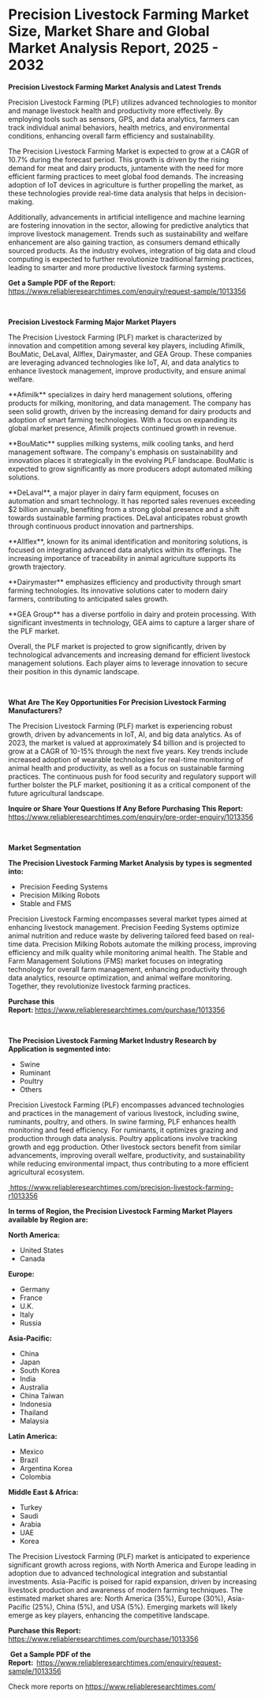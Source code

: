 <p><h1>Precision Livestock Farming Market Size, Market Share and Global Market Analysis Report, 2025 - 2032</h1></p><p><strong>Precision Livestock Farming Market Analysis and Latest Trends</strong></p>
<p><p>Precision Livestock Farming (PLF) utilizes advanced technologies to monitor and manage livestock health and productivity more effectively. By employing tools such as sensors, GPS, and data analytics, farmers can track individual animal behaviors, health metrics, and environmental conditions, enhancing overall farm efficiency and sustainability. </p><p>The Precision Livestock Farming Market is expected to grow at a CAGR of 10.7% during the forecast period. This growth is driven by the rising demand for meat and dairy products, juntamente with the need for more efficient farming practices to meet global food demands. The increasing adoption of IoT devices in agriculture is further propelling the market, as these technologies provide real-time data analysis that helps in decision-making.</p><p>Additionally, advancements in artificial intelligence and machine learning are fostering innovation in the sector, allowing for predictive analytics that improve livestock management. Trends such as sustainability and welfare enhancement are also gaining traction, as consumers demand ethically sourced products. As the industry evolves, integration of big data and cloud computing is expected to further revolutionize traditional farming practices, leading to smarter and more productive livestock farming systems.</p></p>
<p><strong>Get a Sample PDF of the Report:&nbsp;</strong> <a href="https://www.reliableresearchtimes.com/enquiry/request-sample/1013356?utm_campaign=1581&utm_medium=2&utm_source=Github&utm_content=ia&utm_term=06032025&utm_id=precision-livestock-farming">https://www.reliableresearchtimes.com/enquiry/request-sample/1013356</a></p>
<p>&nbsp;</p>
<p><strong>Precision Livestock Farming Major Market Players</strong></p>
<p><p>The Precision Livestock Farming (PLF) market is characterized by innovation and competition among several key players, including Afimilk, BouMatic, DeLaval, Allflex, Dairymaster, and GEA Group. These companies are leveraging advanced technologies like IoT, AI, and data analytics to enhance livestock management, improve productivity, and ensure animal welfare.</p><p>**Afimilk** specializes in dairy herd management solutions, offering products for milking, monitoring, and data management. The company has seen solid growth, driven by the increasing demand for dairy products and adoption of smart farming technologies. With a focus on expanding its global market presence, Afimilk projects continued growth in revenue.</p><p>**BouMatic** supplies milking systems, milk cooling tanks, and herd management software. The company's emphasis on sustainability and innovation places it strategically in the evolving PLF landscape. BouMatic is expected to grow significantly as more producers adopt automated milking solutions.</p><p>**DeLaval**, a major player in dairy farm equipment, focuses on automation and smart technology. It has reported sales revenues exceeding $2 billion annually, benefiting from a strong global presence and a shift towards sustainable farming practices. DeLaval anticipates robust growth through continuous product innovation and partnerships.</p><p>**Allflex**, known for its animal identification and monitoring solutions, is focused on integrating advanced data analytics within its offerings. The increasing importance of traceability in animal agriculture supports its growth trajectory.</p><p>**Dairymaster** emphasizes efficiency and productivity through smart farming technologies. Its innovative solutions cater to modern dairy farmers, contributing to anticipated sales growth.</p><p>**GEA Group** has a diverse portfolio in dairy and protein processing. With significant investments in technology, GEA aims to capture a larger share of the PLF market.</p><p>Overall, the PLF market is projected to grow significantly, driven by technological advancements and increasing demand for efficient livestock management solutions. Each player aims to leverage innovation to secure their position in this dynamic landscape.</p></p>
<p>&nbsp;</p>
<p><strong>What Are The Key Opportunities For Precision Livestock Farming Manufacturers?</strong></p>
<p><p>The Precision Livestock Farming (PLF) market is experiencing robust growth, driven by advancements in IoT, AI, and big data analytics. As of 2023, the market is valued at approximately $4 billion and is projected to grow at a CAGR of 10-15% through the next five years. Key trends include increased adoption of wearable technologies for real-time monitoring of animal health and productivity, as well as a focus on sustainable farming practices. The continuous push for food security and regulatory support will further bolster the PLF market, positioning it as a critical component of the future agricultural landscape.</p></p>
<p><strong>Inquire or Share Your Questions If Any Before Purchasing This Report:</strong> <a href="https://www.reliableresearchtimes.com/enquiry/pre-order-enquiry/1013356?utm_campaign=1581&utm_medium=2&utm_source=Github&utm_content=ia&utm_term=06032025&utm_id=precision-livestock-farming">https://www.reliableresearchtimes.com/enquiry/pre-order-enquiry/1013356</a></p>
<p>&nbsp;</p>
<p><strong>Market Segmentation</strong></p>
<p><strong>The Precision Livestock Farming Market Analysis by types is segmented into:</strong></p>
<p><ul><li>Precision Feeding Systems</li><li>Precision Milking Robots</li><li>Stable and FMS</li></ul></p>
<p><p>Precision Livestock Farming encompasses several market types aimed at enhancing livestock management. Precision Feeding Systems optimize animal nutrition and reduce waste by delivering tailored feed based on real-time data. Precision Milking Robots automate the milking process, improving efficiency and milk quality while monitoring animal health. The Stable and Farm Management Solutions (FMS) market focuses on integrating technology for overall farm management, enhancing productivity through data analytics, resource optimization, and animal welfare monitoring. Together, they revolutionize livestock farming practices.</p></p>
<p><strong>Purchase this Report:&nbsp;</strong><a href="https://www.reliableresearchtimes.com/purchase/1013356?utm_campaign=1581&utm_medium=2&utm_source=Github&utm_content=ia&utm_term=06032025&utm_id=precision-livestock-farming">https://www.reliableresearchtimes.com/purchase/1013356</a></p>
<p>&nbsp;</p>
<p><strong>The Precision Livestock Farming Market Industry Research by Application is segmented into:</strong></p>
<p><ul><li>Swine</li><li>Ruminant</li><li>Poultry</li><li>Others</li></ul></p>
<p><p>Precision Livestock Farming (PLF) encompasses advanced technologies and practices in the management of various livestock, including swine, ruminants, poultry, and others. In swine farming, PLF enhances health monitoring and feed efficiency. For ruminants, it optimizes grazing and production through data analysis. Poultry applications involve tracking growth and egg production. Other livestock sectors benefit from similar advancements, improving overall welfare, productivity, and sustainability while reducing environmental impact, thus contributing to a more efficient agricultural ecosystem.</p></p>
<p><a href="https://www.reliableresearchtimes.com/precision-livestock-farming-r1013356?utm_campaign=1581&utm_medium=2&utm_source=Github&utm_content=ia&utm_term=06032025&utm_id=precision-livestock-farming">&nbsp;https://www.reliableresearchtimes.com/precision-livestock-farming-r1013356</a></p>
<p><strong>In terms of Region, the Precision Livestock Farming Market Players available by Region are:</strong></p>
<p>
    <p> <strong> North America: </strong>
        <ul>
            <li>United States</li>
            <li>Canada</li>
        </ul>
        </p> 
    <p> <strong> Europe: </strong>
        <ul>
            <li>Germany</li>
            <li>France</li>
            <li>U.K.</li>
            <li>Italy</li>
            <li>Russia</li>
        </ul>
        </p> 
    <p> <strong> Asia-Pacific: </strong>
        <ul>
            <li>China</li>
            <li>Japan</li>
            <li>South Korea</li>
            <li>India</li>
            <li>Australia</li>
            <li>China Taiwan</li>
            <li>Indonesia</li>
            <li>Thailand</li>
            <li>Malaysia</li>
        </ul>
        </p> 
    <p> <strong> Latin America: </strong>
        <ul>
            <li>Mexico</li>
            <li>Brazil</li>
            <li>Argentina Korea</li>
            <li>Colombia</li>
        </ul>
        </p> 
    <p> <strong> Middle East & Africa: </strong>
        <ul>
            <li>Turkey</li>
            <li>Saudi</li>
            <li>Arabia</li>
            <li>UAE</li>
            <li>Korea</li>
        </ul>
    </p>
    </p>
<p><p>The Precision Livestock Farming (PLF) market is anticipated to experience significant growth across regions, with North America and Europe leading in adoption due to advanced technological integration and substantial investments. Asia-Pacific is poised for rapid expansion, driven by increasing livestock production and awareness of modern farming techniques. The estimated market shares are: North America (35%), Europe (30%), Asia-Pacific (25%), China (5%), and USA (5%). Emerging markets will likely emerge as key players, enhancing the competitive landscape.</p></p>
<p><strong>Purchase this Report: </strong><a href="https://www.reliableresearchtimes.com/purchase/1013356?utm_campaign=1581&utm_medium=2&utm_source=Github&utm_content=ia&utm_term=06032025&utm_id=precision-livestock-farming">https://www.reliableresearchtimes.com/purchase/1013356</a></p>
<p>&nbsp;<strong>Get a Sample PDF of the Report:&nbsp;&nbsp;</strong><a href="https://www.reliableresearchtimes.com/enquiry/request-sample/1013356?utm_campaign=1581&utm_medium=2&utm_source=Github&utm_content=ia&utm_term=06032025&utm_id=precision-livestock-farming">https://www.reliableresearchtimes.com/enquiry/request-sample/1013356</a></p>
<p><strong></strong></p>
<p>Check more reports on <a href="https://www.reliableresearchtimes.com/?utm_campaign=1581&utm_medium=2&utm_source=Github&utm_content=ia&utm_term=06032025&utm_id=precision-livestock-farming">https://www.reliableresearchtimes.com/</a></p>